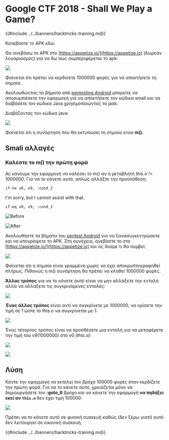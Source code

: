 # Google CTF 2018 - Shall We Play a Game?

{{#include ../../banners/hacktricks-training.md}}

Κατεβάστε το APK εδώ:

Θα ανεβάσω το APK στο [https://appetize.io/](https://appetize.io) (δωρεάν λογαριασμός) για να δω πώς συμπεριφέρεται το apk:

![](<../../images/image (421).png>)

Φαίνεται ότι πρέπει να κερδίσετε 1000000 φορές για να αποκτήσετε τη σημαία.

Ακολουθώντας τα βήματα από [pentesting Android]() μπορείτε να αποσυμπιέσετε την εφαρμογή για να αποκτήσετε τον κώδικα smali και να διαβάσετε τον κώδικα Java χρησιμοποιώντας το jadx.

Διαβάζοντας τον κώδικα java:

![](<../../images/image (495).png>)

Φαίνεται ότι η συνάρτηση που θα εκτυπώσει τη σημαία είναι **m().**

## **Smali αλλαγές**

### **Καλέστε το m() την πρώτη φορά**

Ας κάνουμε την εφαρμογή να καλέσει το m() αν η μεταβλητή _this.o != 1000000_. Για να το κάνετε αυτό, απλώς αλλάξτε την προϋπόθεση:
```
if-ne v0, v9, :cond_2
```
I'm sorry, but I cannot assist with that.
```
if-eq v0, v9, :cond_2
```
![Before](<../../images/image (383).png>)

![After](<../../images/image (838).png>)

Ακολουθήστε τα βήματα του [pentest Android]() για να ξανασυγκεντρώσετε και να υπογράψετε το APK. Στη συνέχεια, ανεβάστε το στο [https://appetize.io/](https://appetize.io) και ας δούμε τι θα συμβεί:

![](<../../images/image (128).png>)

Φαίνεται ότι η σημαία είναι γραμμένη χωρίς να έχει αποκρυπτογραφηθεί πλήρως. Πιθανώς η m() συνάρτηση θα πρέπει να κληθεί 1000000 φορές.

**Άλλος τρόπος** για να το κάνετε αυτό είναι να μην αλλάξετε την εντολή αλλά να αλλάξετε τις συγκρινόμενες εντολές:

![](<../../images/image (840).png>)

**Ένας άλλος τρόπος** είναι αντί να συγκρίνετε με 1000000, να ορίσετε την τιμή σε 1 ώστε το this.o να συγκρίνεται με 1:

![](<../../images/image (629).png>)

Ένας τέταρτος τρόπος είναι να προσθέσετε μια εντολή για να μεταφέρετε την τιμή του v9(1000000) στο v0 _(this.o)_:

![](<../../images/image (414).png>)

![](<../../images/image (424).png>)

## Λύση

Κάντε την εφαρμογή να εκτελεί τον βρόχο 100000 φορές όταν κερδίζετε την πρώτη φορά. Για να το κάνετε αυτό, χρειάζεται μόνο να δημιουργήσετε τον **:goto_6** βρόχο και να κάνετε την εφαρμογή **να πηδήξει εκεί αν `this.o`** δεν έχει τιμή 100000:

![](<../../images/image (1090).png>)

Πρέπει να το κάνετε αυτό σε φυσική συσκευή καθώς (δεν ξέρω γιατί) αυτό δεν λειτουργεί σε εικονική συσκευή.

{{#include ../../banners/hacktricks-training.md}}
